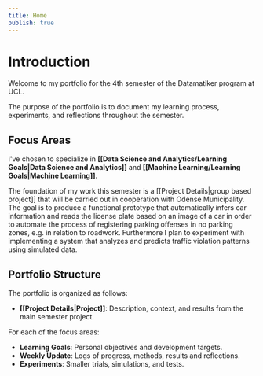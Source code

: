 ```yaml
---
title: Home
publish: true
---
```

# Introduction
Welcome to my portfolio for the 4th semester of the Datamatiker program at UCL.

The purpose of the portfolio is to document my learning process, experiments, and reflections throughout the semester.
## Focus Areas
I've chosen to specialize in **[[Data Science and Analytics/Learning Goals|Data Science and Analytics]]** and **[[Machine Learning/Learning Goals|Machine Learning]]**.

The foundation of my work this semester is a [[Project Details|group based project]] that will be carried out in cooperation with Odense Municipality. The goal is to produce a functional prototype that automatically infers car information and reads the license plate based on an image of a car in order to automate the process of registering parking offenses in no parking zones, e.g. in relation to roadwork. Furthermore I plan to experiment with implementing a system that analyzes and predicts traffic violation patterns using simulated data.

## Portfolio Structure
The portfolio is organized as follows:
- **[[Project Details|Project]]**: Description, context, and results from the main semester project.

For each of the focus areas:
- **Learning Goals**: Personal objectives and development targets.
- **Weekly Update**: Logs of progress, methods, results and reflections.
- **Experiments**: Smaller trials, simulations, and tests.